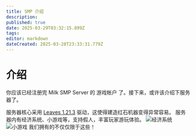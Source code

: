 ```yaml
---
title: SMP 介绍
description: 
published: true
date: 2025-03-29T03:32:15.899Z
tags: 
editor: markdown
dateCreated: 2025-03-28T23:33:31.779Z
---
```


# 介绍
你应该已经注册完 Milk SMP Server 的 游戏帐户 了。接下来，或许该介绍下服务器了。

服务器核心采用 [Leaves 1.21.3](https://leavesmc.org/software/leaves) 驱动，这使得建造红石机器变得异常容易。
服务器内有经济系统、小游戏等，支持假人，丰富玩家游玩体验。
![经济系统](https://img.picui.cn/free/2025/03/29/67e75e16a966b.png)
![小游戏](https://img.picui.cn/free/2025/03/29/67e75ef16677e.png)
我们拥有的不仅仅限于这些！
